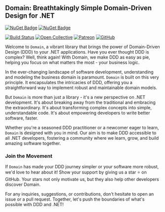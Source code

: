 ## Domain: Breathtakingly Simple Domain-Driven Design for .NET

[![NuGet Badge](https://buildstats.info/nuget/wangkanai.domain)](https://www.nuget.org/packages/wangkanai.domain)
[![NuGet Badge](https://buildstats.info/nuget/wangkanai.domain?includePreReleases=true)](https://www.nuget.org/packages/wangkanai.domain)

[![Build Status](https://dev.azure.com/wangkanai/GitHub/_apis/build/status/wangkanai?branchName=main)](https://dev.azure.com/wangkanai/GitHub/_build/latest?definitionId=20&branchName=main)
[![Open Collective](https://img.shields.io/badge/open%20collective-support%20me-3385FF.svg)](https://opencollective.com/wangkanai)
[![Patreon](https://img.shields.io/badge/patreon-support%20me-d9643a.svg)](https://www.patreon.com/wangkanai)
[![GitHub](https://img.shields.io/github/license/wangkanai/wangkanai)](https://github.com/wangkanai/wangkanai/blob/main/LICENSE)

Welcome to `Domain`, a vibrant library that brings the power of Domain-Driven Design (DDD) to your .NET applications.
Have you ever thought DDD is complex? Well, think again! With Domain, we make DDD as easy as pie, helping you focus on
what matters the most - your business logic.

In the ever-changing landscape of software development, understanding and modeling the business domain is paramount.
`Domain` is built on this very principle. It encapsulates the intricacies of DDD, offering you a straightforward way to
implement robust and maintainable domain models.

But `Domain` is more than just a library - it's a new perspective on .NET development.
It's about breaking away from the traditional and embracing the extraordinary.
It's about transforming complex concepts into simple, understandable code.
It's about empowering developers to write better software, faster.

Whether you're a seasoned DDD practitioner or a newcomer eager to learn, `Domain` is designed with you in mind.
Our aim is to make DDD accessible to all .NET developers, fostering a community where we learn, grow, and build amazing
software together.

### Join the Movement

If `Domain` has made your DDD journey simpler or your software more robust, we'd love to hear about it!
Show your support by giving us a star ⭐ on GitHub. Your stars not only motivate us, but they also help other developers
discover Domain.

For any inquiries, suggestions, or contributions, don't hesitate to open an issue or a pull request.
Together, let's push the boundaries of what's possible with DDD and .NET!




